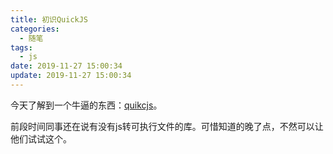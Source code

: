 ```yaml
---
title: 初识QuickJS
categories:
  - 随笔
tags:
  - js
date: 2019-11-27 15:00:34
update: 2019-11-27 15:00:34
---
```


今天了解到一个牛逼的东西：[quikcjs](https://bellard.org/quickjs/)。

前段时间同事还在说有没有js转可执行文件的库。可惜知道的晚了点，不然可以让他们试试这个。
